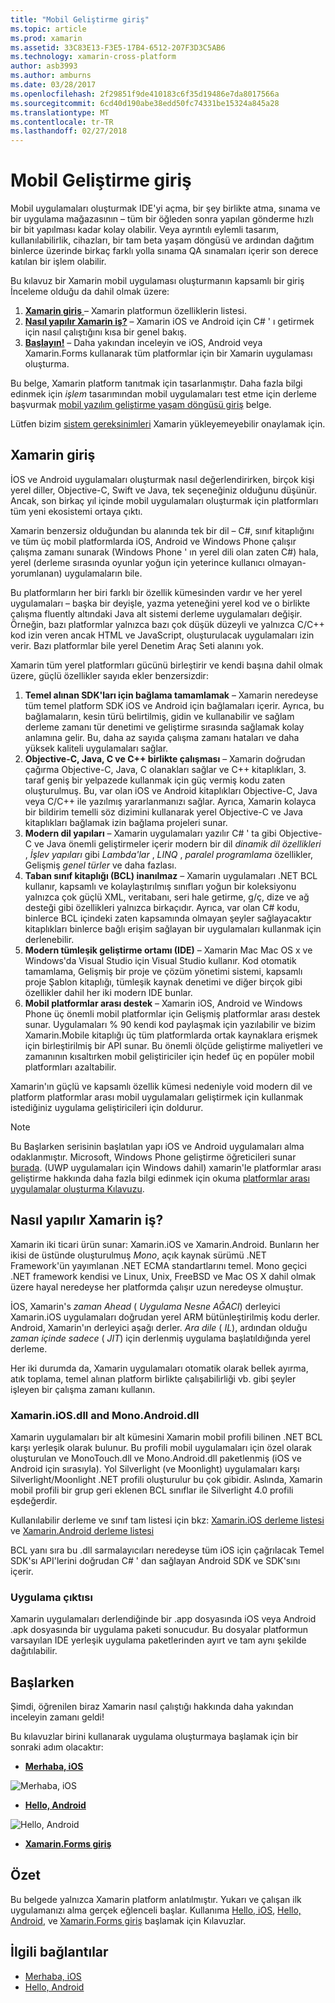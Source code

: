 ```yaml
---
title: "Mobil Geliştirme giriş"
ms.topic: article
ms.prod: xamarin
ms.assetid: 33C83E13-F3E5-17B4-6512-207F3D3C5AB6
ms.technology: xamarin-cross-platform
author: asb3993
ms.author: amburns
ms.date: 03/28/2017
ms.openlocfilehash: 2f29851f9de410183c6f35d19486e7da8017566a
ms.sourcegitcommit: 6cd40d190abe38edd50fc74331be15324a845a28
ms.translationtype: MT
ms.contentlocale: tr-TR
ms.lasthandoff: 02/27/2018
---
```

# <a name="introduction-to-mobile-development"></a>Mobil Geliştirme giriş


Mobil uygulamaları oluşturmak IDE'yi açma, bir şey birlikte atma, sınama ve bir uygulama mağazasının – tüm bir öğleden sonra yapılan gönderme hızlı bir bit yapılması kadar kolay olabilir. Veya ayrıntılı eylemli tasarım, kullanılabilirlik, cihazları, bir tam beta yaşam döngüsü ve ardından dağıtım binlerce üzerinde birkaç farklı yolla sınama QA sınamaları içerir son derece katılan bir işlem olabilir.

Bu kılavuz bir Xamarin mobil uygulaması oluşturmanın kapsamlı bir giriş İnceleme olduğu da dahil olmak üzere:

1.   [ **Xamarin giriş** ](#Introduction_to_Xamarin) – Xamarin platformun özelliklerin listesi.
1.   [ **Nasıl yapılır Xamarin iş?**](#How_Does_Xamarin_Work) – Xamarin iOS ve Android için C# ' ı getirmek için nasıl çalıştığını kısa bir genel bakış.
1.   [ **Başlayın!**](#Sample_App) – Daha yakından inceleyin ve iOS, Android veya Xamarin.Forms kullanarak tüm platformlar için bir Xamarin uygulaması oluşturma.


Bu belge, Xamarin platform tanıtmak için tasarlanmıştır. Daha fazla bilgi edinmek için *işlem* tasarımından mobil uygulamaları test etme için derleme başvurmak [mobil yazılım geliştirme yaşam döngüsü giriş](~/cross-platform/get-started/introduction-to-mobile-sdlc.md) belge.

Lütfen bizim [sistem gereksinimleri](~/cross-platform/get-started/requirements.md#mac) Xamarin yükleyemeyebilir onaylamak için.


## <a name="introduction-to-xamarin"></a>Xamarin giriş

İOS ve Android uygulamaları oluşturmak nasıl değerlendirirken, birçok kişi yerel diller, Objective-C, Swift ve Java, tek seçeneğiniz olduğunu düşünür. Ancak, son birkaç yıl içinde mobil uygulamaları oluşturmak için platformları tüm yeni ekosistemi ortaya çıktı.

Xamarin benzersiz olduğundan bu alanında tek bir dil – C#, sınıf kitaplığını ve tüm üç mobil platformlarda iOS, Android ve Windows Phone çalışır çalışma zamanı sunarak (Windows Phone ' ın yerel dili olan zaten C#) hala, yerel (derleme sırasında oyunlar yoğun için yeterince kullanıcı olmayan-yorumlanan) uygulamaların bile.

Bu platformların her biri farklı bir özellik kümesinden vardır ve her yerel uygulamaları – başka bir deyişle, yazma yeteneğini yerel kod ve o birlikte çalışma fluently altındaki Java alt sistemi derleme uygulamaları değişir. Örneğin, bazı platformlar yalnızca bazı çok düşük düzeyli ve yalnızca C/C++ kod izin veren ancak HTML ve JavaScript, oluşturulacak uygulamaları izin verir. Bazı platformlar bile yerel Denetim Araç Seti alanını yok.

Xamarin tüm yerel platformları gücünü birleştirir ve kendi başına dahil olmak üzere, güçlü özellikler sayıda ekler benzersizdir:

1.   **Temel alınan SDK'ları için bağlama tamamlamak** – Xamarin neredeyse tüm temel platform SDK iOS ve Android için bağlamaları içerir. Ayrıca, bu bağlamaların, kesin türü belirtilmiş, gidin ve kullanabilir ve sağlam derleme zamanı tür denetimi ve geliştirme sırasında sağlamak kolay anlamına gelir. Bu, daha az sayıda çalışma zamanı hataları ve daha yüksek kaliteli uygulamaları sağlar.
1.   **Objective-C, Java, C ve C++ birlikte çalışması** – Xamarin doğrudan çağırma Objective-C, Java, C olanakları sağlar ve C++ kitaplıkları, 3. taraf geniş bir yelpazede kullanmak için güç vermiş kodu zaten oluşturulmuş. Bu, var olan iOS ve Android kitaplıkları Objective-C, Java veya C/C++ ile yazılmış yararlanmanızı sağlar. Ayrıca, Xamarin kolayca bir bildirim temelli söz dizimini kullanarak yerel Objective-C ve Java kitaplıkları bağlamak izin bağlama projeleri sunar.
1.   **Modern dil yapıları** – Xamarin uygulamaları yazılır C# ' ta gibi Objective-C ve Java önemli geliştirmeler içerir modern bir dil *dinamik dil özellikleri* ,  *İşlev yapıları* gibi *Lambda'lar* , *LINQ* , *paralel programlama* özellikler, Gelişmiş *genel türler*  ve daha fazlası.
1.   **Taban sınıf kitaplığı (BCL) inanılmaz** – Xamarin uygulamaları .NET BCL kullanır, kapsamlı ve kolaylaştırılmış sınıfları yoğun bir koleksiyonu yalnızca çok güçlü XML, veritabanı, seri hale getirme, g/ç, dize ve ağ desteği gibi özellikleri yalnızca birkaçıdır. Ayrıca, var olan C# kodu, binlerce BCL içindeki zaten kapsamında olmayan şeyler sağlayacaktır kitaplıkları binlerce bağlı erişim sağlayan bir uygulamaları kullanmak için derlenebilir.
1.   **Modern tümleşik geliştirme ortamı (IDE)** – Xamarin Mac Mac OS x ve Windows'da Visual Studio için Visual Studio kullanır. Kod otomatik tamamlama, Gelişmiş bir proje ve çözüm yönetimi sistemi, kapsamlı proje Şablon kitaplığı, tümleşik kaynak denetimi ve diğer birçok gibi özellikler dahil her iki modern IDE bunlar.
1.   **Mobil platformlar arası destek** – Xamarin iOS, Android ve Windows Phone üç önemli mobil platformlar için Gelişmiş platformlar arası destek sunar. Uygulamaları % 90 kendi kod paylaşmak için yazılabilir ve bizim Xamarin.Mobile kitaplığı üç tüm platformlarda ortak kaynaklara erişmek için birleştirilmiş bir API sunar. Bu önemli ölçüde geliştirme maliyetleri ve zamanının kısaltırken mobil geliştiriciler için hedef üç en popüler mobil platformları azaltabilir.


Xamarin'ın güçlü ve kapsamlı özellik kümesi nedeniyle void modern dil ve platform platformlar arası mobil uygulamaları geliştirmek için kullanmak istediğiniz uygulama geliştiricileri için doldurur.


> [!NOTE]
> Bu Başlarken serisinin başlatılan yapı iOS ve Android uygulamaları alma odaklanmıştır. Microsoft, Windows Phone geliştirme öğreticileri sunar [burada](http://dev.windowsphone.com/en-us/develop). (UWP uygulamaları için Windows dahil) xamarin'le platformlar arası geliştirme hakkında daha fazla bilgi edinmek için okuma [platformlar arası uygulamalar oluşturma Kılavuzu](~/cross-platform/app-fundamentals/building-cross-platform-applications/index.md).



## <a name="how-does-xamarin-work"></a>Nasıl yapılır Xamarin iş?

Xamarin iki ticari ürün sunar: Xamarin.iOS ve Xamarin.Android. Bunların her ikisi de üstünde oluşturulmuş *Mono*, açık kaynak sürümü .NET Framework'ün yayımlanan .NET ECMA standartlarını temel. Mono geçici .NET framework kendisi ve Linux, Unix, FreeBSD ve Mac OS X dahil olmak üzere hayal neredeyse her platformda çalışır uzun neredeyse olmuştur.

İOS, Xamarin's *zaman Ahead* ( *Uygulama Nesne AĞACI*) derleyici Xamarin.iOS uygulamaları doğrudan yerel ARM bütünleştirilmiş kodu derler. Android, Xamarin'ın derleyici aşağı derler. *Ara dile* ( *IL*), ardından olduğu *zaman içinde sadece* ( *JIT*) için derlenmiş uygulama başlatıldığında yerel derleme.

Her iki durumda da, Xamarin uygulamaları otomatik olarak bellek ayırma, atık toplama, temel alınan platform birlikte çalışabilirliği vb. gibi şeyler işleyen bir çalışma zamanı kullanın.



### <a name="xamariniosdll-and-monoandroiddll"></a>Xamarin.iOS.dll and Mono.Android.dll

Xamarin uygulamaları bir alt kümesini Xamarin mobil profili bilinen .NET BCL karşı yerleşik olarak bulunur. Bu profili mobil uygulamaları için özel olarak oluşturulan ve MonoTouch.dll ve Mono.Android.dll paketlenmiş (iOS ve Android için sırasıyla). Yol Silverlight (ve Moonlight) uygulamaları karşı Silverlight/Moonlight .NET profili oluşturulur bu çok gibidir. Aslında, Xamarin mobil profili bir grup geri eklenen BCL sınıflar ile Silverlight 4.0 profili eşdeğerdir.

Kullanılabilir derleme ve sınıf tam listesi için bkz: [Xamarin.iOS derleme listesi](~/cross-platform/internals/available-assemblies.md) ve [Xamarin.Android derleme listesi](~/cross-platform/internals/available-assemblies.md)

BCL yanı sıra bu .dll sarmalayıcıları neredeyse tüm iOS için çağrılacak Temel SDK'sı API'lerini doğrudan C# ' dan sağlayan Android SDK ve SDK'sını içerir.



### <a name="application-output"></a>Uygulama çıktısı

Xamarin uygulamaları derlendiğinde bir .app dosyasında iOS veya Android .apk dosyasında bir uygulama paketi sonucudur. Bu dosyalar platformun varsayılan IDE yerleşik uygulama paketlerinden ayırt ve tam aynı şekilde dağıtılabilir.



## <a name="getting-started"></a>Başlarken

Şimdi, öğrenilen biraz Xamarin nasıl çalıştığı hakkında daha yakından inceleyin zamanı geldi!

Bu kılavuzlar birini kullanarak uygulama oluşturmaya başlamak için bir sonraki adım olacaktır:

* [**Merhaba, iOS**](~/ios/get-started/hello-ios/index.md)

![](introduction-to-mobile-development-images/ios.png "Merhaba, iOS")


* [**Hello, Android**](~/android/get-started/hello-android/index.md)

![](introduction-to-mobile-development-images/android.png "Hello, Android")


* [**Xamarin.Forms giriş**](~/xamarin-forms/get-started/introduction-to-xamarin-forms.md)





## <a name="summary"></a>Özet

Bu belgede yalnızca Xamarin platform anlatılmıştır. Yukarı ve çalışan ilk uygulamanızı alma gerçek eğlenceli başlar. Kullanıma [Hello, iOS](~/ios/get-started/hello-ios/index.md), [Hello, Android](~/android/get-started/hello-android/index.md), ve [Xamarin.Forms giriş](~/xamarin-forms/get-started/introduction-to-xamarin-forms.md) başlamak için Kılavuzlar.


## <a name="related-links"></a>İlgili bağlantılar

- [Merhaba, iOS](~/ios/get-started/hello-ios/index.md)
- [Hello, Android](~/android/get-started/hello-android/index.md)
